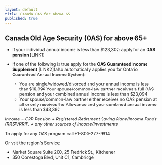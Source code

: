 ```yaml
---
layout: default
title: Canada OAS for above 65
published: true
---
```


##  Canada Old Age Security (OAS) for above 65+

- If your individual annual income is less than $123,302: apply for an **OAS pension** [LINK1]

- If one of the following is true apply for the **OAS Guaranteed Income Supplement** [LINK2](also automatically applies you for Ontario Guaranteed Annual Income System):
	* You are single/widowed/divorced and your annual income is less than $18,096 Your spouse/common-law partner receives a full OAS pension and your combined annual income is less than $23,094
	* Your spouse/common-law partner either receives no OAS pension at all or only receives the Allowance and your combined annual income is less than $43,392


*Income = CPP Pension + Registered Retirement Saving Plans/Income Funds (RRSP/RRIF) + any other sources of income/investments*

To apply for any OAS program call +1-800-277-9914 

Or vsit the region's Service:
- Market Square Suite 200, 25 Fredrick St., Kitchener
- 350 Conestoga Blvd, Unit C1, Cambridge

